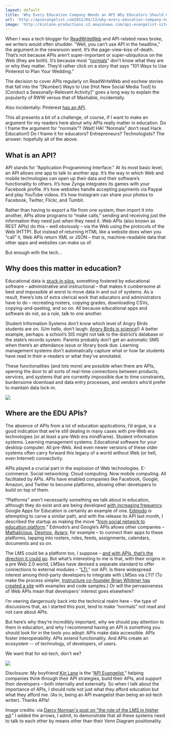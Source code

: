 ```yaml
---
layout: default
title: 'Why Every Education Company Needs an API Why Educators Should Care When One Doesnt'
url: 'http://apievangelist.com2012/04/13/why-every-education-company-needs-an-api/'
image: 'http://kinlane-productions.s3.amazonaws.com/api-evangelist-site/blog/darcy_modified.jpg'
---
```



<p>
     When I was a tech blogger for <a href="http://readwriteweb.com">ReadWriteWeb</a> and API-related news broke, we writers would often shudder. “Well, you can’t use API in the headline,” the argument in the newsroom went. It’s the page-view-kiss-of-death. That’s not because APIs aren’t super-important or super-ubiquitous on the Web (they are both). It’s because most “<a href="http://cdixon.org/2010/01/22/techies-and-normals/">normals</a>” don’t know what they are or why they matter. They’d rather click on a story that says “101 Ways to Use Pinterest to Plan Your Wedding.”
</p>
<p>
     The decision to cover APIs regularly on ReadWriteWeb and eschew stories that fall into the “[Number] Ways to Use [Hot New Social Media Tool] to [Conduct a Seasonally-Relevant Activity]” goes a long way to explain the popularity of RWW versus that of Mashable, incidentally.
</p>
<p>
     Also incidentally: Pinterest <a href="http://tijn.bo.lt/pinterest-api">has an API</a>.
</p>
<p>
     This all presents a bit of a challenge, of course, if I want to make an argument for my readers here about why APIs really matter in education. Do I frame the argument for “normals”? (Wait! HA! “Normals” don’t read Hack Education!) Do I frame it for educators? Entrepreneurs? Technologists? The answer: hopefully all of the above.
</p>
<h2 >
     What is an API?
</h2>
<p>
     API stands for “Application Programming Interface.” At its most basic level, an API allows one app to talk to another app. It’s the way in which Web and mobile technologies can open up their data and their software’s functionality to others. It’s how Zynga integrates its games with your Facebook profile. It’s how websites handle accepting payments via Paypal and play YouTube videos. It’s how Instagram can share your photos to Facebook, Twitter, Flickr, and Tumblr.
</p>
<p>
     Rather than having to export a file from one system, then import it into another, APIs allow programs to “make calls,” sending and receiving just the information they need just when they need it. Web APIs (also known as REST APIs) do this – well obviously – via the Web using the protocols of the Web (HTTP). But instead of returning HTML like a website does when you “call” it, Web APIs return XML or JSON – that is, machine-readable data that other apps and websites can make us of.
</p>
<p>
     But enough with the tech…
</p>
<h2 >
     Why does this matter in education?
</h2>
<p>
     Educational data is <a href="/2012/04/11/download-all-your-education-data-with-the-click-of-one-button/">stuck in silos</a>, something fostered by educational software – administrative and instructional – that makes it cumbersome at best and impossible at worst to move data in and out of systems. As a result, there’s lots of extra clerical work that educators and administrators have to do – recreating rosters, copying grades, downloading CSVs, copying-and-pasting, and so on. All because educational apps and software do not, as a rule, talk to one another.
</p>
<p>
     Student Information Systems don’t know which level of Angry Birds students are on. (Um hello, don’t laugh: <a href="http://www.wired.com/wiredscience/2012/04/another-gravitational-experiment-in-angry-birds-space/">Angry Birds is science</a>!) A better example, perhaps: a school’s SIS might not talk to the district’s database or the state’s records system. Parents probably don’t get an automatic SMS when there’s an attendance issue or library book due. Learning management systems don’t automatically capture what or how far students have read in their e-readers or what they’ve annotated.
</p>
<p>
     These functionalities (and lots more) are possible when there are APIs, opening the door to all sorts of real-time connections between products, services, and systems that are currently impossible due to time constraints, burdensome download and data entry processes, and vendors who’d prefer to maintain data lock-in.
</p>
<p>
     <img src="https://s3.amazonaws.com/hackedu/darcy_modified.jpg"  />
</p>
<h2 >
     Where are the EDU APIs?
</h2>
<p>
     The absence of APIs from a lot of education applications, I’d argue, is a good indication that we’re still dealing in many cases with pre-Web era technologies (or at least a pre-Web era mindframe). Student information systems. Learning management systems. Educational software for your desktop computer. All pre-Web. And even newer versions of these older systems often carry forward this legacy of a world without Web (or hell, even Internet) connectivity.
</p>
<p>
     APIs played a crucial part in the explosion of Web technologies. E-commerce. Social networking. Cloud computing. Now mobile computing. All facilitated by APIs. APIs have enabled companies like Facebook, Google, Amazon, and Twitter to become platforms, allowing other developers to build on top of them.
</p>
<p>
     “Platforms” aren’t necessarily something we talk about in education, although they do exist and are being developed <a href="http://www.elearnspace.org/blog/2011/10/13/the-race-to-platform-education/">with increasing frequency</a>. Google Apps for Education is certainly an example of one. <a href="http://edmodo.com">Edmodo</a> is attempting to carve a similar path, and with the release its API last month, I described the startup as making the move “<a href="/2012/03/06/edmodo-makes-the-move-from-social-network-to-education-platform/">from social network to education platform</a>.” Edmodo’s and Google’s APIs allows other companies – <a href="http://mathalicious.com">Mathalicious</a>, <a href="http://desmos.com">Desmos</a>, <a href="http://aviary.com">Aviary</a>, for example – to connect their apps to these platforms, tapping into rosters, roles, feeds, assignments, calendars, documents and so on.
</p>
<p>
     The LMS could be a platform too, I suppose – <a href="https://canvas.instructure.com/doc/api/">and with APIs, that’s the direction it could go</a>. But what’s interesting to me is that, with their origins in a pre Web 2.0 world, LMSes have devised a separate standard to offer connections to external modules – “<a href="http://www.imsglobal.org/lti/">LTI</a>,” not API. Is there widespread interest among third-party developers to integrate with LMSes via LTI? (To make the process simpler, <a href="https://lti-examples.heroku.com/index.html">Instructure co-founder Brian Whitmer has created a site</a> with examples and code samples.) Or will the pervasiveness of Web APIs mean that developers' interest goes elsewhere?
</p>
<p>
     I’m veering dangerously back into the technical realm here – the type of discussions that, as I started this post, tend to make “normals” not read and not care about APIs.
</p>
<p>
     But here’s why they’re incredibly important, why we should pay attention to them in education, and why I recommend having an API is something you should look for in the tools you adopt: APIs make data accessible. APIs foster interoperability. APIs extend functionality. And APIs create an ecosystem -- of technology, of developers, of users.  
</p>
<p>
     We want that for ed-tech, don't we?
</p>
<p>
     <img src="https://s3.amazonaws.com/hackedu/API_evangelist.jpg"  />
</p>
<p>
     Disclosure: My boyfriend <a href="http://kinlane.com">Kin Lane</a> is the “<a href="http://apievangelist.com">API Evangelist</a>,” helping companies think through their API strategies, build their APIs, and support their developers – both internally and externally. So when I talk about the importance of APIs, I should note not just what they afford education but what they afford me. (As in, being an API evangelist than being an ed-tech writer). Thanks APIs!
</p>
<p>
     Image credits: via <a href="http://www.darcynorman.net/2012/04/02/on-the-role-of-the-lms-in-higher-education/">Darcy Norman's post on "the role of the LMS in higher ed</a>." I added the arrows, I admit, to demonstrate that all these systems need to talk to each other by means other than their Venn Diagram positionality.
</p>
